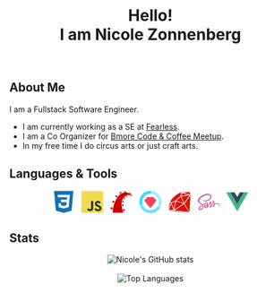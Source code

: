 <div id="header" align="center">
  <h1>Hello!<br />
    I am Nicole Zonnenberg</h1>
  <div id="badges">
    <img src="https://komarev.com/ghpvc/?username=Sun-Mountain&style=plastic&color=blue" alt=""/>
  </div>
</div>

## About Me

I am a Fullstack Software Engineer.

- I am currently working as a SE at [Fearless](https://fearless.tech).
- I am a Co Organizer for [Bmore Code & Coffee Meetup](https://www.meetup.com/baltimore-code-and-coffee/).
- In my free time I do circus arts or just craft arts.

## Languages & Tools

<div align="center">
  <img src="https://github.com/devicons/devicon/blob/master/icons/css3/css3-plain.svg" title="CSS3" alt="CSS" width="40" height="40" />&nbsp;&nbsp;
  <img src="https://github.com/devicons/devicon/blob/master/icons/javascript/javascript-original.svg" title="JavaScript" alt="JavaScript" width="40" height="40"/>&nbsp;&nbsp;
  <img src="https://github.com/devicons/devicon/blob/master/icons/rails/rails-plain.svg" title="Rails" alt="Rails" width="40" height="40" />&nbsp;&nbsp;
  <img src="https://github.com/devicons/devicon/blob/master/icons/rspec/rspec-original.svg" title="RSpec" alt="RSpec" width="40" height="40" />&nbsp;&nbsp;
  <img src="https://github.com/devicons/devicon/blob/master/icons/ruby/ruby-plain.svg" title="Ruby" alt="Ruby" width="40" height="40" />&nbsp;&nbsp;
  <img src="https://github.com/devicons/devicon/blob/master/icons/sass/sass-original.svg" title="Sass" alt="Sass" width="40" height="40" />&nbsp;&nbsp;
  <img src="https://github.com/devicons/devicon/blob/master/icons/vuejs/vuejs-original.svg" title="VueJS" alt="VueJS" width="40" height="40" />
</div>

## Stats

<div align="center">

  ![Nicole's GitHub stats](https://github-readme-stats.vercel.app/api?username=Sun-Mountain&show_icons=true&theme=radical)<br /><br />
  ![Top Languages](https://github-readme-stats.vercel.app/api/top-langs/?username=Sun-Mountain&theme=radical)

</div>
